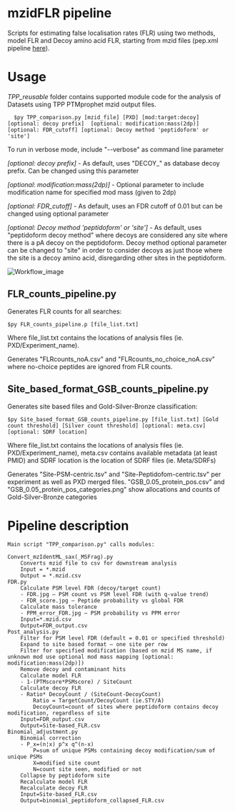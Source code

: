 # mzidFLR pipeline
 
Scripts for estimating false localisation rates (FLR) using two methods, model FLR and Decoy amino acid FLR, starting from mzid files (pep.xml pipeline [here](https://github.com/PGB-LIV/PhosphoFLR)). 

# Usage


*TPP_reusable* folder contains supported module code for the analysis of Datasets using TPP PTMprophet mzid output files.

      $py TPP_comparison.py [mzid_file] [PXD] [mod:target:decoy] [optional: decoy prefix]  [optional: modification:mass(2dp)] [optional: FDR_cutoff] [optional: Decoy method 'peptidoform' or 'site']

To run in verbose mode, include "--verbose" as command line parameter

*[optional: decoy prefix]* -
As default, uses "DECOY_" as database decoy prefix. Can be changed using this parameter

*[optional: modification:mass(2dp)]* - 
Optional parameter to include modification name for specified mod mass (given to 2dp)

*[optional: FDR_cutoff]* - 
As default, uses an FDR cutoff of 0.01 but can be changed using optional parameter

*[optional: Decoy method 'peptidoform' or 'site']* -
As default, uses "peptidoform decoy method" where decoys are considered any site where there is a pA decoy on the peptidoform. Decoy method optional parameter can be changed to "site" in order to consider decoys as just those where the site is a decoy amino acid, disregarding other sites in the peptidoform. 


![Workflow_image](https://user-images.githubusercontent.com/57440286/205335117-e3eea3e7-371c-4736-9d7a-2baf0f10996f.jpg)


## FLR_counts_pipeline.py
Generates FLR counts for all searches:

	$py FLR_counts_pipeline.p [file_list.txt]
 
Where file_list.txt contains the locations of analysis files (ie. PXD/Experiment_name).

Generates "FLRcounts_noA.csv" and "FLRcounts_no_choice_noA.csv" where no-choice peptides are ignored from FLR counts.


## Site_based_format_GSB_counts_pipeline.py

Generates site based files and Gold-Silver-Bronze classification:

	$py Site_based_format_GSB_counts_pipeline.py [file_list.txt] [Gold count threshold] [Silver count threshold] [optional: meta.csv] [optional: SDRF location]

Where file_list.txt contains the locations of analysis files (ie. PXD/Experiment_name), meta.csv contains available metadata (at least PMID) and SDRF location is the location of SDRF files (ie. Meta/SDRFs)

Generates "Site-PSM-centric.tsv" and "Site-Peptidofom-centric.tsv" per experiment as well as PXD merged files.
	"GSB_0.05_protein_pos.csv" and "GSB_0.05_protein_pos_categories.png" show allocations and counts of Gold-Silver-Bronze categories




# Pipeline description

	Main script "TPP_comparison.py" calls modules:

	Convert_mzIdentML_sax(_MSFrag).py
		Converts mzid file to csv for downstream analysis
		Input = *.mzid
		Output = *.mzid.csv
	FDR.py
		Calculate PSM level FDR (decoy/target count)
		- FDR.jpg – PSM count vs PSM level FDR (with q-value trend)
		- FDR_score.jpg – Peptide probability vs global FDR
		Calculate mass tolerance
		- PPM_error_FDR.jpg – PSM probability vs PPM error
		Input=*.mzid.csv
		Output=FDR_output.csv
	Post_analysis.py
		Filter for PSM level FDR (default = 0.01 or specified threshold)
		Expand to site based format – one site per row
		Filter for specified modification (based on mzid MS name, if unknown mod use optional mod mass mapping [optional: modification:mass(2dp)])
		Remove decoy and contaminant hits
		Calculate model FLR
		- 1-(PTMscore*PSMscore) / SiteCount
		Calculate decoy FLR
		- Ratio* DecoyCount / (SiteCount-DecoyCount)
			Ratio = TargetCount/DecoyCount (ie.STY/A) 
			DecoyCount=count of sites where peptidoform contains decoy modification, regardless of site
		Input=FDR_output.csv
		Output=Site-based_FLR.csv
	Binomial_adjustment.py
		Binomial correction 
		- P_x=(n¦x) p^x q^(n-x)
			P=sum of unique PSMs containing decoy modification/sum of unique PSMs
			X=modified site count
			N=count site seen, modified or not
		Collapse by peptidoform site
		Recalculate model FLR 
		Recalculate decoy FLR
		Input=Site-based_FLR.csv
		Output=binomial_peptidoform_collapsed_FLR.csv


